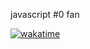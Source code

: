 javascript #0 fan

[![wakatime](https://wakatime.com/badge/github/Giannasaurus/learnjavascript.online.svg)](https://wakatime.com/badge/github/Giannasaurus/learnjavascript.online)
